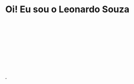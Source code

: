 # Oi! Eu sou o Leonardo Souza
<div>
  <a href="https://github.com/leonsouzaa">
  <img height="180em" scr="https://github-readme-stats.vercel.app/api?username=leonsouzaa&show_icons=true&hide=contribs,prs&cache_seconds=86400&theme=vision-friendly-dark"/>
  <img height="180em" scr="https://github-readme-stats.vercel.app/api/pin/?username=leonsouzaa&repo=github-readme-stats&cache_seconds=86400&theme=vision-friendly-dark"/>
</div>
